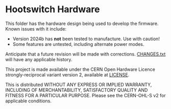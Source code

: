 Hootswitch Hardware
===================

This folder has the hardware design being used to develop the firmware. Known
issues with it include:

- Version 2024b has **not** been tested to manufacture. Use with caution!
- Some features are untested, including alternate power modes.

Anticipate that a future revision will be made with corrections.
[CHANGES.txt](CHANGES.txt) will have any applicable history.

This project is made available under the CERN Open Hardware Licence
strongly-reciprocal variant version 2, available at [LICENSE](LICENSE).

This is distributed WITHOUT ANY EXPRESS OR IMPLIED WARRANTY, INCLUDING OF
MERCHANTABILITY, SATISFACTORY QUALITY AND FITNESS FOR A PARTICULAR PURPOSE.
Please see the CERN-OHL-S v2 for applicable conditions.
